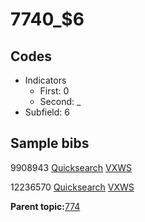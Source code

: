 # 7740\_$6

## Codes

-   Indicators
    -   First: 0
    -   Second: \_
-   Subfield: 6

## Sample bibs

9908943 [Quicksearch](https://search.library.yale.edu/catalog/9908943) [VXWS](http://prodorbis.library.yale.edu:7014/vxws/GetHoldingsService?bibId=9908943)

12236570 [Quicksearch](https://search.library.yale.edu/catalog/12236570) [VXWS](http://prodorbis.library.yale.edu:7014/vxws/GetHoldingsService?bibId=12236570)

**Parent topic:**[774](../../tags/774/774.md)

